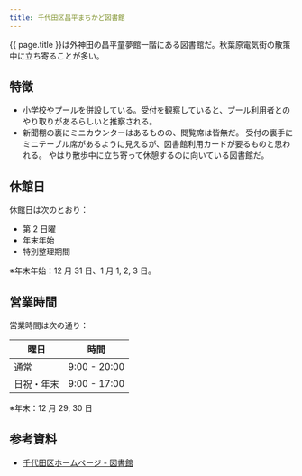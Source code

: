 ```yaml
---
title: 千代田区昌平まちかど図書館
---
```


{{ page.title }}は外神田の昌平童夢館一階にある図書館だ。秋葉原電気街の散策中に立ち寄ることが多い。

## 特徴

* 小学校やプールを併設している。受付を観察していると、プール利用者とのやり取りがあるらしいと推察される。
* 新聞棚の裏にミニカウンターはあるものの、閲覧席は皆無だ。
  受付の裏手にミニテーブル席があるように見えるが、図書館利用カードが要るものと思われる。
  やはり散歩中に立ち寄って休憩するのに向いている図書館だ。

## 休館日

休館日は次のとおり：

* 第 2 日曜
* 年末年始
* 特別整理期間

※年末年始：12 月 31 日、1 月 1, 2, 3 日。

## 営業時間

営業時間は次の通り：

| 曜日       | 時間          |
| ---------- | ------------- |
| 通常       | 9:00 - 20:00 |
| 日祝・年末 | 9:00 - 17:00 |

※年末：12 月 29, 30 日

## 参考資料

* [千代田区ホームページ - 図書館](http://www.city.chiyoda.lg.jp/koho/bunka/bunka/toshokan/)
